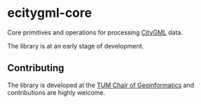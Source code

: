 # ecitygml-core

Core primitives and operations for processing [CityGML](https://www.ogc.org/standard/citygml/) data.

The library is at an early stage of development.

## Contributing

The library is developed at the [TUM Chair of Geoinformatics](https://github.com/tum-gis) and contributions are highly welcome.

